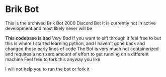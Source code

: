 # Brik Bot

This is the archived Brik Bot 2000 Discord Bot
It is currently not in active development and most likely never will be

**This codebase is bad**
*Very Bad*
If you want to sift through it feel free to but this is where I started learning python, and I haven't gone back and changed those early lines of code
The Bot is very much not containerized and requires a non zero amount of effort to get running on a different machine
Feel free to fork this anyway you like

I will not help you to run the bot or fork it
